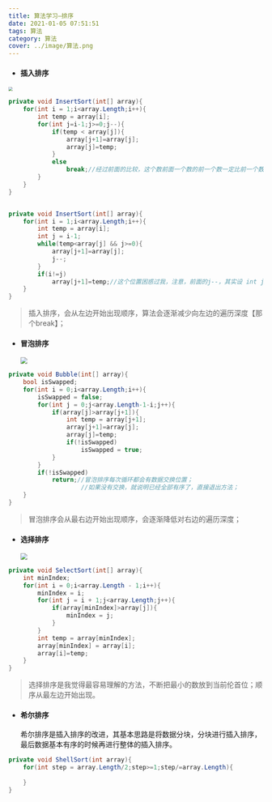 ```yaml
---
title: 算法学习—排序
date: 2021-01-05 07:51:51
tags: 算法
category: 算法
cover: ../image/算法.png
---
```


- #### 插入排序

<img src="https://www.runoob.com/wp-content/uploads/2019/03/insertionSort.gif" style="zoom:50%;" />

```c#
private void InsertSort(int[] array){
    for(int i = 1;i<array.Length;i++){
        int temp = array[i];
        for(int j=i-1;j>=0;j--){
            if(temp < array[j]){
                array[j+1]=array[j];
                array[j]=temp;
            }
            else
                break;//经过前面的比较，这个数前面一个数的前一个数一定比前一个数小，没必要再比较了；            
        }
    }
}
```

```C#

private void InsertSort(int[] array){
    for(int i = 1;i<array.Length;i++){
        int temp = array[i];
        int j = i-1;
        while(temp<array[j] && j>=0){
            array[j+1]=array[j];            
            j--;
        }
        if(i!=j)
            array[j+1]=temp;//这个位置困惑过我，注意，前面的j--，其实设 int j = i 会好理解一些；
    }
}
```

> 插入排序，会从左边开始出现顺序，算法会逐渐减少向左边的遍历深度【那个break】；

- #### 冒泡排序

  <img src="https://www.runoob.com/wp-content/uploads/2019/03/bubbleSort.gif" style="zoom:80%;" />

```C#
private void Bubble(int[] array){
    bool isSwapped;
    for(int i = 0;i<array.Length;i++){
        isSwapped = false;
        for(int j = 0;j<array.Length-1-i;j++){
            if(array[j]>array[j+1]){
                int temp = array[j+1];
                array[j+1]=array[j];
                array[j]=temp;
                if(!isSwapped)
                    isSwapped = true;
            }
        }
        if(!isSwapped)
            return;//冒泡排序每次循环都会有数据交换位置；
        			//如果没有交换，就说明已经全部有序了，直接退出方法；
    }
}
```

> 冒泡排序会从最右边开始出现顺序，会逐渐降低对右边的遍历深度；

- #### 选择排序

  <img src="https://www.runoob.com/wp-content/uploads/2019/03/selectionSort.gif" style="zoom:80%;" />

```C#
private void SelectSort(int[] array){
    int minIndex;
    for(int i = 0;i<array.Length - 1;i++){
        minIndex = i;
        for(int j = i + 1;j<array.Length;j++){
            if(array[minIndex]>array[j]){
                minIndex = j;
            }
        }
        int temp = array[minIndex];
        array[minIndex] = array[i];
        array[i]=temp;
    }
}
```

> 选择排序是我觉得最容易理解的方法，不断把最小的数放到当前伦首位；顺序从最左边开始出现。

- #### 希尔排序

  希尔排序是插入排序的改进，其基本思路是将数据分块，分块进行插入排序，最后数据基本有序的时候再进行整体的插入排序。

```C#
private void ShellSort(int array){
    for(int step = array.Length/2;step>=1;step/=array.Length){
        
    }
}
```

